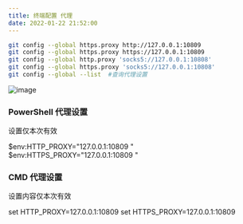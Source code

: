 ```yaml
---
title: 终端配置 代理
date: 2022-01-22 21:52:00
---
```


```bash
git config --global https.proxy http://127.0.0.1:10809	
git config --global https.proxy https://127.0.0.1:10809
git config --global http.proxy 'socks5://127.0.0.1:10808'
git config --global https.proxy 'socks5://127.0.0.1:10808'
git config --global --list	#查询代理设置
```

![image](https://img2022.cnblogs.com/blog/2146100/202202/2146100-20220206223100508-1670542466.png)


### PowerShell 代理设置
设置仅本次有效

$env:HTTP_PROXY="127.0.0.1:10809	"
$env:HTTPS_PROXY="127.0.0.1:10809 "
### CMD 代理设置
设置内容仅本次有效

set HTTP_PROXY=127.0.0.1:10809
set HTTPS_PROXY=127.0.0.1:10809